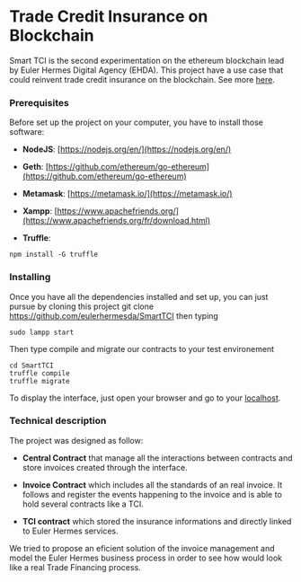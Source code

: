 # Trade Credit Insurance on Blockchain

Smart TCI is the second experimentation on the ethereum blockchain lead by Euler Hermes Digital Agency (EHDA). This project have a use case that could reinvent trade credit insurance on the blockchain. See more [here]().

### Prerequisites

Before set up the project on your computer, you have to install those software:

* **NodeJS**: [https://nodejs.org/en/](https://nodejs.org/en/)

* **Geth**: [https://github.com/ethereum/go-ethereum](https://github.com/ethereum/go-ethereum)

* **Metamask**: [https://metamask.io/](https://metamask.io/)

* **Xampp**: [https://www.apachefriends.org/](https://www.apachefriends.org/fr/download.html)

* **Truffle**: 
```
npm install -G truffle
```

### Installing

Once you have all the dependencies installed and set up, you can just pursue by cloning this project git clone https://github.com/eulerhermesda/SmartTCI then typing

```
sudo lampp start
```

Then type compile and migrate our contracts to your test environement

```
cd SmartTCI
truffle compile
truffle migrate
```

To display the interface, just open your browser and go to your [localhost](http://localhost/SmartTCI/TCI_truffle/reactjs_app/).


### Technical description

The project was designed as follow:

* **Central Contract** that manage all the interactions between contracts and store invoices created through the interface.

* **Invoice Contract** which includes all the standards of an real invoice. It follows and register the events happening to the invoice and is able to hold several contracts like a TCI.

* **TCI contract** which stored the insurance informations and directly linked to Euler Hermes services.

We tried to propose an eficient solution of the invoice management and model the Euler Hermes business process in order to see how would look like a real Trade Financing process.

